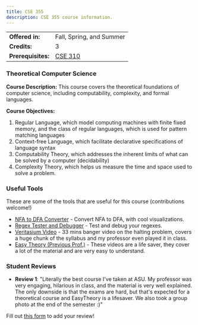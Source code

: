 ```yaml
---
title: CSE 355
description: CSE 355 course information.
---
```


|  |  |
|-----------|---------|
| **Offered in:** | Fall, Spring, and Summer |
| **Credits:** | 3 |
| **Prerequisites:** | [CSE 310](/guides/courses/cse-310) |


### Theoretical Computer Science

**Course Description:** This course covers the theoretical foundations of computer science, including computability, complexity, and formal languages.

**Course Objectives:**
1. Regular Language, which model computing machines with finite fixed memory, and the class of regular languages, which is used for pattern matching languages
2. Context-free Language, which facilitate declarative specifications of language syntax
3. Computability Theory, which addresses the inherent limits of what can be solved by a computer (decidability)
4. Complexity Theory, which helps us measure the time and space used to solve a problem.


### Useful Tools
These are some of the tools that are useful for this course (contributions welcome!)
- [NFA to DFA Converter](https://joeylemon.github.io/nfa-to-dfa/) - Convert NFA to DFA, with cool visualizations.
- [Regex Tester and Debugger](https://regex101.com/) - Test and debug your regexes.
- [Veritasium Video](https://youtu.be/HeQX2HjkcNo?si=_ji5JAdC-tXMEsLw) - 33 mins banger video on the halting problem, covers a huge chunk of the syllabus and my professor even played it in class.
- [Easy Theory (Previous Prof.)](https://www.youtube.com/@EasyTheory) - These videos are a life saver, they cover a lot of the material and are very easy to understand.

### Student Reviews

- **Review 1**: "Literally the best course I've taken at ASU. My professor was very engaging, hilarious in class, and the material is very well explained. The only downside is that the exams are hard, but that's expected for a theoretical course and EasyTheory is a lifesaver. We also took a group photo at the end of the semester :)"

Fill out [this form](https://forms.gle/1234567890) to add your review!